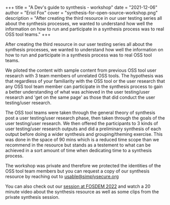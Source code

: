 +++
title = "A Dev's guide to synthesis - workshop"
date = "2021-12-06"
author = "Eriol Fox"
cover = "synthesis-for-open-source-workshop.png"
description = "After creating the third resource in our user testing series all about the synthesis processes, we wanted to understand how well the information on how to run and participate in a synthesis process was to real OSS tool teams."
+++

After creating the third resource in our user testing series all about the synthesis processes, we wanted to understand how well the information on how to run and participate in a synthesis process was to real OSS tool teams. 

We piloted the content with sample content from previous OSS tool user research with 3 team members of unrelated OSS tools. The hypothesis was that regardless of your familiarity with the OSS tool or the user research that any OSS tool team member can participate in the synthesis process to gain a better understanding of what was achieved in the user testing/user research and 'get on the same page' as those that did conduct the user testing/user research. 

The OSS tool teams were taken through the general theory of synthesis post a user testing/user research phase, then taken through the goals of the user testing/user research. We then offered the participants to 3 kinds of user testing/user research outputs and did a preliminary synthesis of each output before doing a wider synthesis and grouping/theming exercise. This was done in the space of 90 mins which is a reduced time scope than we recommend in the resource but stands as a testement to what can be achieved in a sort amount of time when dedicating time to a synthesis process.

The workshop was private and therefore we protected the identities of the OSS tool team members but you can request a copy of our synthesis resource by reaching out to [usable@simplysecure.org](mailto:usable@simplysecure.org)

You can also check out our [session at FOSDEM 2022](https://eriolhugotest.github.io/devs-guide-to/posts/synthesis-for-open-source-at-fosdem22/) and watch a 20 minute video about the synthesis resource as well as some clips from the private synthesis session.
